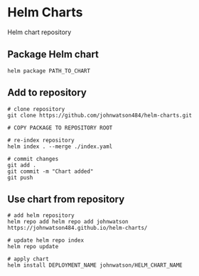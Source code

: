 # Helm Charts
Helm chart repository

## Package Helm chart
`helm package PATH_TO_CHART`

## Add to repository
```
# clone repository
git clone https://github.com/johnwatson484/helm-charts.git

# COPY PACKAGE TO REPOSITORY ROOT

# re-index repository
helm index . --merge ./index.yaml

# commit changes
git add .
git commit -m "Chart added"
git push
```

## Use chart from repository
```
# add helm repository
helm repo add helm repo add johnwatson https://johnwatson484.github.io/helm-charts/

# update helm repo index
helm repo update

# apply chart
helm install DEPLOYMENT_NAME johnwatson/HELM_CHART_NAME
```
